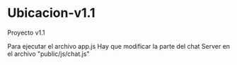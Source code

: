 # Ubicacion-v1.1
Proyecto v1.1 


Para ejecutar el archivo app.js
Hay que modificar la parte del chat Server en el archivo "public/js/chat.js"
